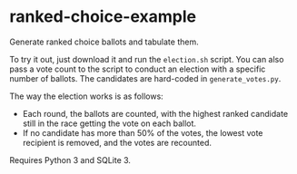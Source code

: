 # ranked-choice-example

Generate ranked choice ballots and tabulate them.

To try it out, just download it and run the `election.sh` script. You can also 
pass a vote count to the script to conduct an election with a specific number of 
ballots. The candidates are hard-coded in `generate_votes.py`.

The way the election works is as follows:

* Each round, the ballots are counted, with the highest ranked candidate still in the race getting the vote on each ballot.
* If no candidate has more than 50% of the votes, the lowest vote recipient is removed, and the votes are recounted.

Requires Python 3 and SQLite 3.
